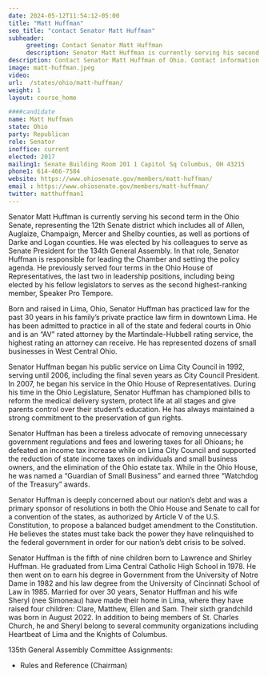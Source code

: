 ```yaml
---
date: 2024-05-12T11:54:12-05:00
title: "Matt Huffman"
seo_title: "contact Senator Matt Huffman"
subheader:
     greeting: Contact Senator Matt Huffman
     description: Senator Matt Huffman is currently serving his second term in the Ohio Senate, representing the 12th Senate district which includes all of Allen, Auglaize, Champaign, Mercer and Shelby counties, as well as portions of Darke and Logan counties. He was elected by his colleagues to serve as Senate President for the 134th General Assembly.
description: Contact Senator Matt Huffman of Ohio. Contact information for Matt Huffman includes email address, phone number, and mailing address.
image: matt-huffman.jpeg
video:
url:  /states/ohio/matt-huffman/
weight: 1
layout: course_home

####candidate
name: Matt Huffman
state: Ohio
party: Republican
role: Senator
inoffice: current
elected: 2017
mailing1: Senate Building Room 201 1 Capitol Sq Columbus, OH 43215
phone1: 614-466-7584
website: https://www.ohiosenate.gov/members/matt-huffman/
email : https://www.ohiosenate.gov/members/matt-huffman/
twitter: matthuffman1
---
```


Senator Matt Huffman is currently serving his second term in the Ohio Senate, representing the 12th Senate district which includes all of Allen, Auglaize, Champaign, Mercer and Shelby counties, as well as portions of Darke and Logan counties. He was elected by his colleagues to serve as Senate President for the 134th General Assembly. In that role, Senator Huffman is responsible for leading the Chamber and setting the policy agenda. He previously served four terms in the Ohio House of Representatives, the last two in leadership positions, including being elected by his fellow legislators to serves as the second highest-ranking member, Speaker Pro Tempore.

Born and raised in Lima, Ohio, Senator Huffman has practiced law for the past 30 years in his family’s private practice law firm in downtown Lima. He has been admitted to practice in all of the state and federal courts in Ohio and is an “AV” rated attorney by the Martindale-Hubbell rating service, the highest rating an attorney can receive. He has represented dozens of small businesses in West Central Ohio.

Senator Huffman began his public service on Lima City Council in 1992, serving until 2006, including the final seven years as City Council President. In 2007, he began his service in the Ohio House of Representatives. During his time in the Ohio Legislature, Senator Huffman has championed bills to reform the medical delivery system, protect life at all stages and give parents control over their student’s education. He has always maintained a strong commitment to the preservation of gun rights.

Senator Huffman has been a tireless advocate of removing unnecessary government regulations and fees and lowering taxes for all Ohioans; he defeated an income tax increase while on Lima City Council and supported the reduction of state income taxes on individuals and small business owners, and the elimination of the Ohio estate tax. While in the Ohio House, he was named a “Guardian of Small Business” and earned three “Watchdog of the Treasury” awards.

Senator Huffman is deeply concerned about our nation’s debt and was a primary sponsor of resolutions in both the Ohio House and Senate to call for a convention of the states, as authorized by Article V of the U.S. Constitution, to propose a balanced budget amendment to the Constitution. He believes the states must take back the power they have relinquished to the federal government in order for our nation’s debt crisis to be solved.

Senator Huffman is the fifth of nine children born to Lawrence and Shirley Huffman. He graduated from Lima Central Catholic High School in 1978. He then went on to earn his degree in Government from the University of Notre Dame in 1982 and his law degree from the University of Cincinnati School of Law in 1985. Married for over 30 years, Senator Huffman and his wife Sheryl (nee Simoneau) have made their home in Lima, where they have raised four children: Clare, Matthew, Ellen and Sam. Their sixth grandchild was born in August 2022. In addition to being members of St. Charles Church, he and Sheryl belong to several community organizations including Heartbeat of Lima and the Knights of Columbus.


135th General Assembly Committee Assignments:
- Rules and Reference (Chairman)
